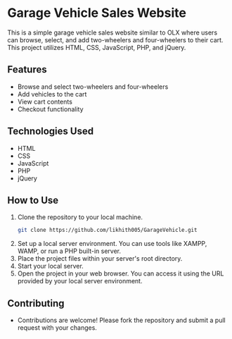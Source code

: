 # Garage Vehicle Sales Website

This is a simple garage vehicle sales website similar to OLX where users can browse, select, and add two-wheelers and four-wheelers to their cart. This project utilizes HTML, CSS, JavaScript, PHP, and jQuery.

## Features

- Browse and select two-wheelers and four-wheelers
- Add vehicles to the cart
- View cart contents
- Checkout functionality

## Technologies Used

- HTML
- CSS
- JavaScript
- PHP
- jQuery

## How to Use

1. Clone the repository to your local machine.
   ```bash
   git clone https://github.com/likhith005/GarageVehicle.git
2. Set up a local server environment. You can use tools like XAMPP, WAMP, or run a PHP built-in server.
3. Place the project files within your server's root directory.
4. Start your local server.
5. Open the project in your web browser. You can access it using the URL provided by your local server environment.

## Contributing

- Contributions are welcome! Please fork the repository and submit a pull request with your changes.
